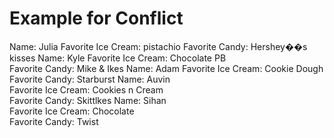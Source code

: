 # Example for Conflict
Name: Julia
Favorite Ice Cream: pistachio
Favorite Candy: Hershey��s kisses
Name: Kyle 
Favorite Ice Cream: Chocolate PB   
Favorite Candy: Mike & Ikes
Name: Adam
Favorite Ice Cream: Cookie Dough
Favorite Candy: Starburst
Name: Auvin  
Favorite Ice Cream: Cookies n Cream  
Favorite Candy: Skittlkes
Name: Sihan   
Favorite Ice Cream: Chocolate  
Favorite Candy: Twist

